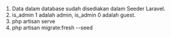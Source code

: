 1. Data dalam database sudah disediakan dalam Seeder Laravel.
2. is_admin 1 adalah admin, is_admin 0 adalah guest.
3. php artisan serve
4. php artisan migrate:fresh --seed